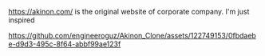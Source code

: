 https://akinon.com/ is the original website of corporate company. I'm just inspired

https://github.com/engineeroguz/Akinon_Clone/assets/122749153/0fbdaebe-d9d3-495c-8f64-abbf99ae123f
